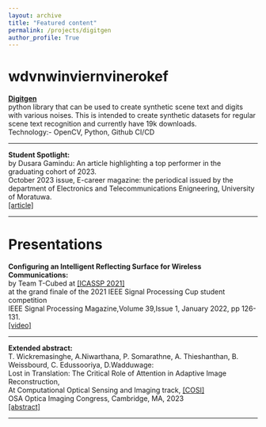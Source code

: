```yaml
---
layout: archive
title: "Featured content"
permalink: /projects/digitgen
author_profile: True
---
```


<!-- You can also find my articles on my <a href="https://scholar.google.com/citations?user=JAq7DWcAAAAJ&hl=en">Google Scholar profile</a>. -->

# wdvnwinviernvinerokef

<div>
<b> <a href="https://devindesilva.github.io/projects/digitgen">Digitgen </a></b> <br />
 python library that can be used to create synthetic scene text and digits with various noises. This is intended
to create synthetic datasets for regular scene text recognition and currently have 19k downloads.<br />
Technology:- OpenCV, Python, Github CI/CD
<br />
</div>
<hr>

<div>
<b> Student Spotlight: </b> <br />
by Dusara Gamindu: An article highlighting a top performer in the graduating cohort of 2023. <br />
October 2023 issue, E-career magazine: the periodical issued by the department of Electronics and Telecommunications Enigneering, University of Moratuwa. <br />
<a href="https://ent.uom.lk/e-carrier-magazine/">[article]</a> <br />
</div>
<hr>

# Presentations
<div>
<b> Configuring an Intelligent Reflecting Surface for Wireless Communications: </b> <br />
by Team T-Cubed at <a href="https://www.2021.ieeeicassp.org/2021.ieeeicassp.org/index.html">[ICASSP 2021]</a> <br />
at the grand finale of the 2021 IEEE Signal Processing Cup student competition <br />
IEEE Signal Processing Magazine,Volume 39,Issue 1, January 2022, pp 126-131. <br />
<a href="https://www.youtube.com/watch?v=oB2V-RE2qoI&list=PLTv48TzNRhaIs9JZ1RqxTVdBjCMUYGdki&index=5&t=93s">[video]</a> <br />
</div>
<hr>

<div>
<b> Extended abstract: </b> <br />
T. Wickremasinghe, A.Niwarthana, P. Somarathne, A. Thieshanthan, B. Weissbourd, C. Edussooriya, D.Wadduwage: <br />
Lost in Translation: The Critical Role of Attention in Adaptive Image Reconstruction, <br />
At Computational Optical Sensing and Imaging track, <a href="https://www.optica.org/events/congress/imaging_and_applied_optics_congress/program/computational_optical_sensing_and_imaging/">[COSI]</a> <br />
OSA Optica Imaging Congress, Cambridge, MA, 2023 <br />
<a href="../_talks/OpticaPayAttentionToFrequencies.pdf">[abstract]</a> <br />
</div>
<hr>


